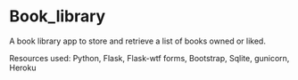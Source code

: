 # Book_library

A book library app to store and retrieve a list of books owned or liked.

Resources used: 
Python, 
Flask, 
Flask-wtf forms, 
Bootstrap, 
Sqlite, 
gunicorn, 
Heroku



